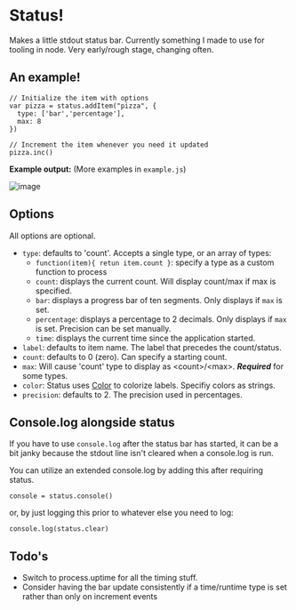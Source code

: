 # Status!

Makes a little stdout status bar. Currently something I made to use for tooling in node.
Very early/rough stage, changing often.

## An example!
	// Initialize the item with options
	var pizza = status.addItem("pizza", {
	  type: ['bar','percentage'],
	  max: 8
	})
	
	// Increment the item whenever you need it updated
	pizza.inc()
	

**Example output:** (More examples in `example.js`)

![image](http://f.cl.ly/items/1O3P0D1g0v1O373u1T1y/animated_status_bar.gif)




## Options

All options are optional.

+ `type`: defaults to 'count'. Accepts a single type, or an array of types:
	+ `function(item){ retun item.count }`: specify a type as a custom function to process
	+ `count`: displays the current count. Will display count/max if max is specified.
	+ `bar`: displays a progress bar of ten segments. Only displays if `max` is set.
	+ `percentage`: displays a percentage to 2 decimals. Only displays if `max` is set. Precision can be set manually.
	+ `time`: displays the current time since the application started.
+ `label`: defaults to item name. The label that precedes the count/status.
+ `count`: defaults to 0 (zero). Can specify a starting count.
+ `max`: Will cause 'count' type to display as \<count>/\<max>. ***Required*** for some types.
+ `color`: Status uses [Color](https://github.com/Marak/colors.js) to colorize labels. Specifiy colors as strings.
+ `precision`: defaults to 2. The precision used in percentages.



## Console.log alongside status

If you have to use `console.log` after the status bar has started, it can be a bit janky because the stdout line isn't cleared when a console.log is run.

You can utilize an extended console.log by adding this after requiring status.

	console = status.console()

or, by just logging this prior to whatever else you need to log:
	
	console.log(status.clear)


## Todo's
+ Switch to process.uptime for all the timing stuff.
+ Consider having the bar update consistently if a time/runtime type is set rather than only on increment events
